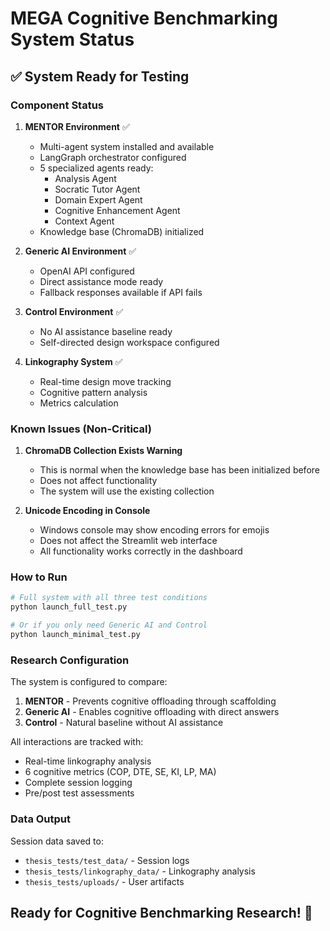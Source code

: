 # MEGA Cognitive Benchmarking System Status

## ✅ System Ready for Testing

### Component Status

1. **MENTOR Environment** ✅
   - Multi-agent system installed and available
   - LangGraph orchestrator configured
   - 5 specialized agents ready:
     - Analysis Agent
     - Socratic Tutor Agent
     - Domain Expert Agent
     - Cognitive Enhancement Agent
     - Context Agent
   - Knowledge base (ChromaDB) initialized

2. **Generic AI Environment** ✅
   - OpenAI API configured
   - Direct assistance mode ready
   - Fallback responses available if API fails

3. **Control Environment** ✅
   - No AI assistance baseline ready
   - Self-directed design workspace configured

4. **Linkography System** ✅
   - Real-time design move tracking
   - Cognitive pattern analysis
   - Metrics calculation

### Known Issues (Non-Critical)

1. **ChromaDB Collection Exists Warning**
   - This is normal when the knowledge base has been initialized before
   - Does not affect functionality
   - The system will use the existing collection

2. **Unicode Encoding in Console**
   - Windows console may show encoding errors for emojis
   - Does not affect the Streamlit web interface
   - All functionality works correctly in the dashboard

### How to Run

```bash
# Full system with all three test conditions
python launch_full_test.py

# Or if you only need Generic AI and Control
python launch_minimal_test.py
```

### Research Configuration

The system is configured to compare:
1. **MENTOR** - Prevents cognitive offloading through scaffolding
2. **Generic AI** - Enables cognitive offloading with direct answers
3. **Control** - Natural baseline without AI assistance

All interactions are tracked with:
- Real-time linkography analysis
- 6 cognitive metrics (COP, DTE, SE, KI, LP, MA)
- Complete session logging
- Pre/post test assessments

### Data Output

Session data saved to:
- `thesis_tests/test_data/` - Session logs
- `thesis_tests/linkography_data/` - Linkography analysis
- `thesis_tests/uploads/` - User artifacts

## Ready for Cognitive Benchmarking Research! 🚀